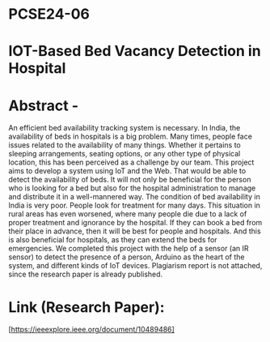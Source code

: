 # PCSE24-06
# IOT-Based Bed Vacancy Detection in Hospital
# Abstract - 
An efficient bed availability 
tracking system is necessary. In India, the 
availability of beds in hospitals is a big 
problem. Many times, people face issues 
related to the availability of many things. 
Whether it pertains to sleeping arrangements, 
seating options, or any other type of physical 
location, this has been perceived as a challenge
by our team. This project aims to develop a 
system using IoT and the Web. That would be 
able to detect the availability of beds. It will not 
only be beneficial for the person who is looking
for a bed but also for the hospital
administration to manage and distribute it in a
well-mannered way. The condition of bed
availability in India is very poor. People look
for treatment for many days. This situation in 
rural areas has even worsened, where many
people die due to a lack of proper treatment 
and ignorance by the hospital. If they can book 
a bed from their place in advance, then it will 
be best for people and hospitals. And this is also
beneficial for hospitals, as they can extend the
beds for emergencies. We completed this project 
with the help of a sensor (an IR sensor) to detect 
the presence of a person, Arduino as the heart of 
the system, and different kinds of IoT devices.
Plagiarism report is not attached, since the research
paper is already published.
# Link (Research Paper): 
[https://ieeexplore.ieee.org/document/10489486]
